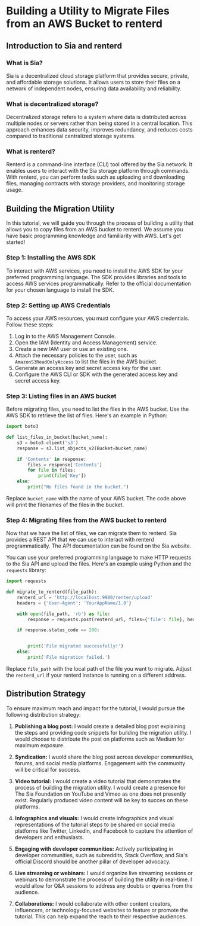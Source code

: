 # Building a Utility to Migrate Files from an AWS Bucket to renterd

## Introduction to Sia and renterd

### What is Sia?
Sia is a decentralized cloud storage platform that provides secure, private, and affordable storage solutions. It allows users to store their files on a network of independent nodes, ensuring data availability and reliability.

### What is decentralized storage?
Decentralized storage refers to a system where data is distributed across multiple nodes or servers rather than being stored in a central location. This approach enhances data security, improves redundancy, and reduces costs compared to traditional centralized storage systems.

### What is renterd?
Renterd is a command-line interface (CLI) tool offered by the Sia network. It enables users to interact with the Sia storage platform through commands. With renterd, you can perform tasks such as uploading and downloading files, managing contracts with storage providers, and monitoring storage usage.

## Building the Migration Utility

In this tutorial, we will guide you through the process of building a utility that allows you to copy files from an AWS bucket to renterd. We assume you have basic programming knowledge and familiarity with AWS. Let's get started!

### Step 1: Installing the AWS SDK
To interact with AWS services, you need to install the AWS SDK for your preferred programming language. The SDK provides libraries and tools to access AWS services programmatically. Refer to the official documentation for your chosen language to install the SDK.

### Step 2: Setting up AWS Credentials
To access your AWS resources, you must configure your AWS credentials. Follow these steps:

1. Log in to the AWS Management Console.
2. Open the IAM (Identity and Access Management) service.
3. Create a new IAM user or use an existing one.
4. Attach the necessary policies to the user, such as `AmazonS3ReadOnlyAccess` to list the files in the AWS bucket.
5. Generate an access key and secret access key for the user.
6. Configure the AWS CLI or SDK with the generated access key and secret access key.

### Step 3: Listing files in an AWS bucket
Before migrating files, you need to list the files in the AWS bucket. Use the AWS SDK to retrieve the list of files. Here's an example in Python:

```python
import boto3

def list_files_in_bucket(bucket_name):
    s3 = boto3.client('s3')
    response = s3.list_objects_v2(Bucket=bucket_name)

    if 'Contents' in response:
        files = response['Contents']
        for file in files:
            print(file['Key'])
    else:
        print("No files found in the bucket.")
```

Replace `bucket_name` with the name of your AWS bucket. The code above will print the filenames of the files in the bucket.

### Step 4: Migrating files from the AWS bucket to renterd
Now that we have the list of files, we can migrate them to renterd. Sia provides a REST API that we can use to interact with renterd programmatically. The API documentation can be found on the Sia website.

You can use your preferred programming language to make HTTP requests to the Sia API and upload the files. Here's an example using Python and the `requests` library:

```python
import requests

def migrate_to_renterd(file_path):
    renterd_url = 'http://localhost:9980/renter/upload'
    headers = {'User-Agent': 'YourAppName/1.0'}

    with open(file_path, 'rb') as file:
        response = requests.post(renterd_url, files={'file': file}, headers=headers)

    if response.status_code == 200:


        print('File migrated successfully!')
    else:
        print('File migration failed.')
```

Replace `file_path` with the local path of the file you want to migrate. Adjust the `renterd_url` if your renterd instance is running on a different address.

## Distribution Strategy

To ensure maximum reach and impact for the tutorial, I would pursue the following distribution strategy:

1. **Publishing a blog post:** I would create a detailed blog post explaining the steps and providing code snippets for building the migration utility. I would choose to distribute the post on platforms such as Medium for maximum exposure.

2. **Syndication:** I wuold share the blog post across developer communities, forums, and social media platforms. Engagement with the community will be critical for success.

3. **Video tutorial:** I would create a video tutorial that demonstrates the process of building the migration utility. I would create a presence for The Sia Foundation on YouTube and Vimeo as one does not presently exist. Regularly produced video content will be key to succes on these platforms.

4. **Infographics and visuals:** I would create infographics and visual representations of the tutorial steps to be shared on social media platforms like Twitter, LinkedIn, and Facebook to capture the attention of developers and enthusiasts.

5. **Engaging with developer communities:** Actively participating in developer communities, such as subreddits, Stack Overflow, and Sia's official Discord should be another pillar of developer advocacy.

6. **Live streaming or webinars:** I would organize live streaming sessions or webinars to demonstrate the process of building the utility in real-time. I would allow for Q&A sessions to address any doubts or queries from the audience.

7. **Collaborations:** I would collaborate with other content creators, influencers, or technology-focused websites to feature or promote the tutorial. This can help expand the reach to their respective audiences.
